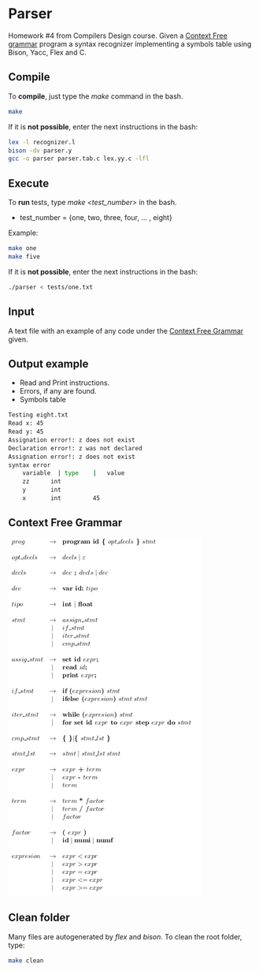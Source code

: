 # Parser

Homework #4 from Compilers Design course. Given a [Context Free grammar](#context-free-grammar) program a syntax recognizer implementing a symbols table using Bison, Yacc, Flex and C.

## Compile

To **compile**, just type the _make_ command in the bash.

```bash
make
```

If it is **not possible**, enter the next instructions in the bash:

```bash
lex -l recognizer.l
bison -dv parser.y
gcc -o parser parser.tab.c lex.yy.c -lfl
```

## Execute

To **run** tests, type _make *<test_number>*_ in the bash.

* test_number = {one, two, three, four,  ... , eight}

 Example:

```bash
make one
make five
```

If it is **not possible**, enter the next instructions in the bash:

```bash
./parser < tests/one.txt
```

## Input

A text file with an example of any code under the [Context Free Grammar](#context-free-grammar) given.

## Output example

* Read and Print instructions.
* Errors, if any are found.
* Symbols table

```bash
Testing eight.txt
Read x: 45
Read y: 45
Assignation error!: z does not exist
Declaration error!: z was not declared
Assignation error!: z does not exist
syntax error
	variable  |	type 	|	value
	zz 		int 	
	y 		int 	
	x 		int 	 	45 

```

## Context Free Grammar

![](cfg.png)

## Clean folder

Many files are autogenerated by _flex_ and _bison_. To clean the root folder, type:

```bash
make clean
```